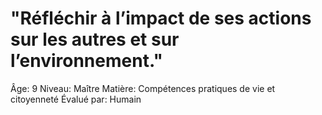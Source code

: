 # "Réfléchir à l’impact de ses actions sur les autres et sur l’environnement."

Âge: 9
Niveau: Maître
Matière: Compétences pratiques de vie et citoyenneté
Évalué par: Humain